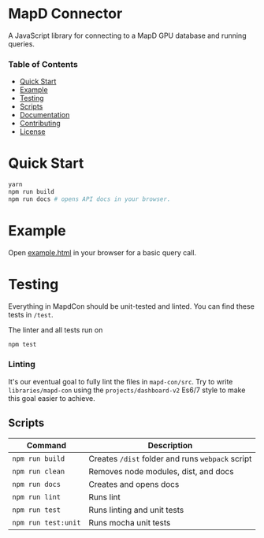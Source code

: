 # MapD Connector

A JavaScript library for connecting to a MapD GPU database and running queries.

### Table of Contents
- [Quick Start](#quick-start)
- [Example](#example)
- [Testing](#testing)
- [Scripts](#scripts)
- [Documentation](http://mapd.github.io/mapd-connector/docs/)
- [Contributing](.github/CONTRIBUTING.md)
- [License](LICENSE.md)

# Quick Start
```bash
yarn
npm run build
npm run docs # opens API docs in your browser.
```

# Example

Open [example.html](example.html) in your browser for a basic query call.

# Testing

Everything in MapdCon should be unit-tested and linted. You can find these tests in `/test`.

The linter and all tests run on
```bash
npm test
```

### Linting

It's our eventual goal to fully lint the files in `mapd-con/src`. Try to write `libraries/mapd-con` using the `projects/dashboard-v2` Es6/7 style to make this goal easier to achieve.

## Scripts

Command | Description
--- | ---
`npm run build` | Creates `/dist` folder and runs `webpack` script
`npm run clean` | Removes node modules, dist, and docs
`npm run docs` | Creates and opens docs
`npm run lint` | Runs lint
`npm run test` | Runs linting and unit tests
`npm run test:unit` | Runs mocha unit tests
